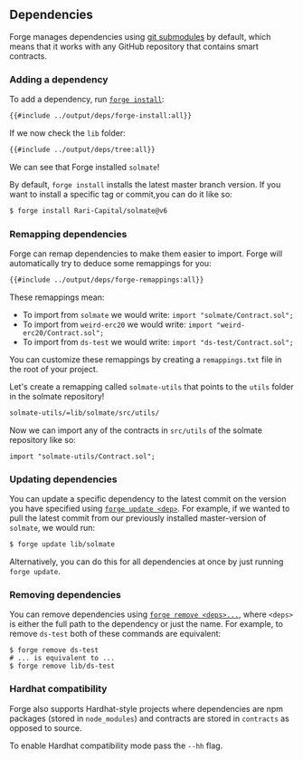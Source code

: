 ## Dependencies

Forge manages dependencies using [git submodules](https://git-scm.com/book/en/v2/Git-Tools-Submodules) by default, which means that it works with any GitHub repository that contains smart contracts.

### Adding a dependency

To add a dependency, run [`forge install`](../reference/forge/forge-install.md):

```sh
{{#include ../output/deps/forge-install:all}}
```

If we now check the `lib` folder:

```sh
{{#include ../output/deps/tree:all}}
```

We can see that Forge installed `solmate`!

By default, `forge install` installs the latest master branch version. If you want to install a specific tag or commit,you can do it like so:

```sh
$ forge install Rari-Capital/solmate@v6
```

### Remapping dependencies

Forge can remap dependencies to make them easier to import. Forge will automatically try to deduce some remappings for you:

```sh
{{#include ../output/deps/forge-remappings:all}}
```

These remappings mean:

- To import from `solmate` we would write: `import "solmate/Contract.sol";`
- To import from `weird-erc20` we would write: `import "weird-erc20/Contract.sol";`
- To import from `ds-test` we would write: `import "ds-test/Contract.sol";`

You can customize these remappings by creating a `remappings.txt` file in the root of your project.

Let's create a remapping called `solmate-utils` that points to the `utils` folder in the solmate repository!

```sh
solmate-utils/=lib/solmate/src/utils/
```

Now we can import any of the contracts in `src/utils` of the solmate repository like so:

```solidity
import "solmate-utils/Contract.sol";
```

### Updating dependencies

You can update a specific dependency to the latest commit on the version you have specified using [`forge update <dep>`](../reference/forge/forge-update.md). For example, if we wanted to pull the latest commit from our previously installed master-version of `solmate`, we would run:

```sh
$ forge update lib/solmate
```

Alternatively, you can do this for all dependencies at once by just running `forge update`.

### Removing dependencies

You can remove dependencies using [`forge remove <deps>...`](../reference/forge/forge-remove.md), where `<deps>` is either the full path to the dependency or just the name. For example, to remove `ds-test` both of these commands are equivalent:

```ignore
$ forge remove ds-test
# ... is equivalent to ...
$ forge remove lib/ds-test
```

### Hardhat compatibility

Forge also supports Hardhat-style projects where dependencies are npm packages (stored in `node_modules`) and contracts are stored in `contracts` as opposed to source.

To enable Hardhat compatibility mode pass the `--hh` flag.
